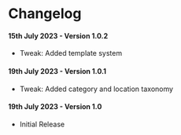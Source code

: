 # Changelog

#### 15th July 2023 - Version 1.0.2

-   Tweak: Added template system

#### 19th July 2023 - Version 1.0.1

-   Tweak: Added category and location taxonomy

#### 19th July 2023 - Version 1.0

-   Initial Release

